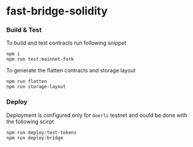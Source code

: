 # fast-bridge-solidity

### Build & Test
To build and test contracts run following snippet
```
npm i
npm run test:mainnet-fork
```

To generate the flatten contracts and storage layout 
```
npm run flatten
npm run storage-layout
```

### Deploy
Deployment is configured only for `Goerli` testnet and could be done with the following scirpt
```
npm run deploy:test-tokens
npm run deploy:bridge
```
